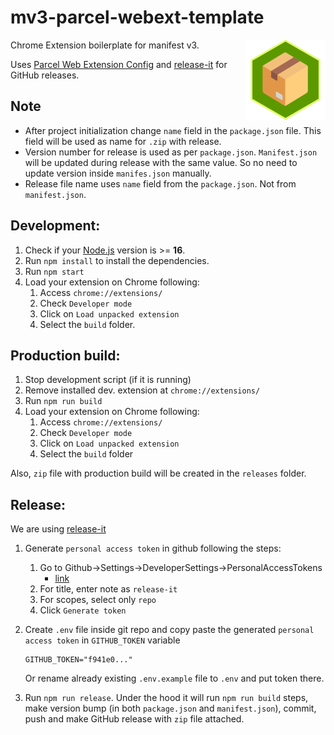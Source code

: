 # mv3-parcel-webext-template

Chrome Extension boilerplate for manifest v3.
<img align="right" width="128" src="src/images/icon256.png?raw=true">

Uses [Parcel Web Extension Config](https://parceljs.org/recipes/web-extension/)
and [release-it](https://github.com/release-it/release-it) for GitHub releases.

## Note

- After project initialization change `name` field in the `package.json` file. This field will be used as name for `.zip`
with release.
- Version number for release is used as per `package.json`. `Manifest.json` will be updated during release with the same value. So no need to update version inside `manifes.json` manually.
- Release file name uses `name` field from the `package.json`. Not from `manifest.json`.

## Development:

1. Check if your [Node.js](https://nodejs.org/) version is >= **16**.
2. Run `npm install` to install the dependencies.
3. Run `npm start`
4. Load your extension on Chrome following:
    1. Access `chrome://extensions/`
    2. Check `Developer mode`
    3. Click on `Load unpacked extension`
    4. Select the `build` folder.

## Production build:

1. Stop development script (if it is running)
2. Remove installed dev. extension at `chrome://extensions/`
3. Run `npm run build`
4. Load your extension on Chrome following:
    1. Access `chrome://extensions/`
    2. Check `Developer mode`
    3. Click on `Load unpacked extension`
    4. Select the `build` folder

Also, `zip` file with production build will be created in the `releases` folder.

## Release:

We are using [release-it](https://github.com/release-it/release-it)

1. Generate `personal access token` in github following the steps:
    1. Go to Github->Settings->DeveloperSettings->PersonalAccessTokens
        - [link](https://github.com/settings/tokens/new?scopes=repo&description=release-it)
    2. For title, enter note as `release-it`
    3. For scopes, select only `repo`
    4. Click `Generate token`

2. Create `.env` file inside git repo and copy paste the generated `personal access token` in `GITHUB_TOKEN` variable
    ```
    GITHUB_TOKEN="f941e0..."
    ```
   Or rename already existing `.env.example` file to `.env` and put token there.

3. Run `npm run release`. Under the hood it will run `npm run build` steps, make version bump (in both `package.json`
   and `manifest.json`), commit, push and make GitHub release with `zip` file attached.
